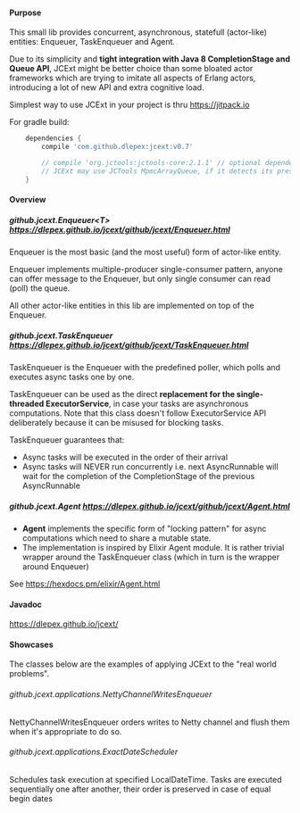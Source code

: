 #### Purpose

This small lib provides concurrent, asynchronous, statefull (actor-like) entities: Enqueuer, TaskEnqueuer and Agent.
 
Due to its simplicity and **tight integration with Java 8 CompletionStage and Queue API**, JCExt might be  better choice 
than some bloated actor frameworks which are trying to imitate all aspects of Erlang actors, introducing a lot of new API 
and extra cognitive load.

Simplest way to use JCExt in your project is thru https://jitpack.io

For gradle build: 
```groovy
	dependencies {
		compile 'com.github.dlepex:jcext:v0.7'

		// compile 'org.jctools:jctools-core:2.1.1' // optional dependency, 
		// JCExt may use JCTools MpmcArrayQueue, if it detects its presence
	}
```
#### Overview


##### github.jcext.Enqueuer&lt;T&gt; https://dlepex.github.io/jcext/github/jcext/Enqueuer.html

Enqueuer is the most basic (and the most useful) form of actor-like entity. 

Enqueuer implements multiple-producer single-consumer pattern, anyone can offer message to the Enqueuer, but only
single consumer can read (poll) the queue.

All other actor-like entities in this lib are implemented on top of the Enqueuer. 

##### github.jcext.TaskEnqueuer https://dlepex.github.io/jcext/github/jcext/TaskEnqueuer.html

TaskEnqueuer is the Enqueuer with the predefined poller, which polls and executes async tasks one by one.

TaskEnqueuer can be used as the direct **replacement for the single-threaded ExecutorService**, in case your tasks are asynchronous computations.
Note that this class doesn't follow ExecutorService API deliberately because it can be misused for blocking tasks.


TaskEnqueuer guarantees that:
 - Async tasks will be executed in the order of their arrival
 - Async tasks will NEVER run concurrently i.e. next AsyncRunnable will wait for the completion of the CompletionStage of the previous AsyncRunnable



##### github.jcext.Agent https://dlepex.github.io/jcext/github/jcext/Agent.html

- **Agent** implements the specific form of "locking pattern" for async computations which
need to share a mutable state.
- The implementation is inspired by Elixir Agent module. It is rather trivial wrapper around the TaskEnqueuer class 
(which in turn is the wrapper around Enqueuer)

See https://hexdocs.pm/elixir/Agent.html


#### Javadoc

https://dlepex.github.io/jcext/

#### Showcases

The classes below are the examples of applying JCExt to the "real world problems". 

###### github.jcext.applications.NettyChannelWritesEnqueuer

NettyChannelWritesEnqueuer orders writes to Netty channel and flush them when it's appropriate to do so.

###### github.jcext.applications.ExactDateScheduler

Schedules task execution at specified LocalDateTime.
Tasks are executed sequentially one after another, their order is preserved in case of equal begin dates



